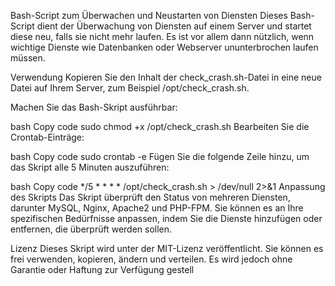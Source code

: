 Bash-Script zum Überwachen und Neustarten von Diensten
Dieses Bash-Script dient der Überwachung von Diensten auf einem Server und startet diese neu, falls sie nicht mehr laufen. Es ist vor allem dann nützlich, wenn wichtige Dienste wie Datenbanken oder Webserver ununterbrochen laufen müssen.

Verwendung
Kopieren Sie den Inhalt der check_crash.sh-Datei in eine neue Datei auf Ihrem Server, zum Beispiel /opt/check_crash.sh.

Machen Sie das Bash-Skript ausführbar:

bash
Copy code
sudo chmod +x /opt/check_crash.sh
Bearbeiten Sie die Crontab-Einträge:

bash
Copy code
sudo crontab -e
Fügen Sie die folgende Zeile hinzu, um das Skript alle 5 Minuten auszuführen:

bash
Copy code
*/5 * * * * /opt/check_crash.sh > /dev/null 2>&1
Anpassung des Skripts
Das Skript überprüft den Status von mehreren Diensten, darunter MySQL, Nginx, Apache2 und PHP-FPM. Sie können es an Ihre spezifischen Bedürfnisse anpassen, indem Sie die Dienste hinzufügen oder entfernen, die überprüft werden sollen.

Lizenz
Dieses Skript wird unter der MIT-Lizenz veröffentlicht. Sie können es frei verwenden, kopieren, ändern und verteilen. Es wird jedoch ohne Garantie oder Haftung zur Verfügung gestell
